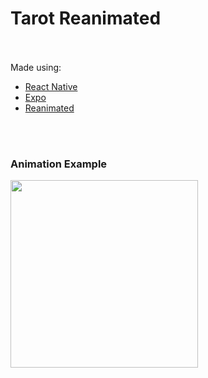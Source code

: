 <h1>Tarot Reanimated</h1>
<br/>
<br/>
<span>Made using:</span>
<ul>
  <li><a href="https://reactnative.dev/">React Native</a></li>
  <li><a href="https://expo.dev/">Expo</a></li>
  <li><a href="https://docs.swmansion.com/react-native-reanimated/">Reanimated</a></li>
</ul>
<br />

<br />

<h3>Animation Example</h3>
<img src="./.github/assets/Tarot.gif" width="300" />

